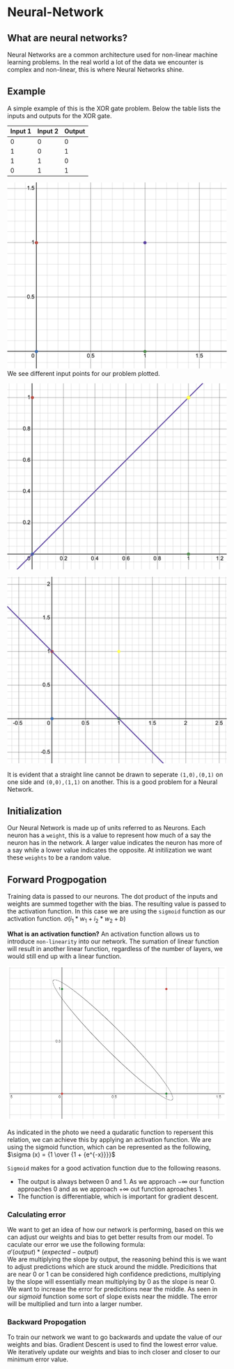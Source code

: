 # Neural-Network

## What are neural networks?

Neural Networks are a common architecture used for non-linear machine learning problems. In the real world a lot of the data we encounter is complex and non-linear, this is where Neural Networks shine.

## Example

A simple example of this is the XOR gate problem. Below the table lists the inputs and outputs for the XOR gate.

| Input 1 | Input 2 | Output |
| ------- | ------- | ------ |
| 0       | 0       | 0      |
| 1       | 0       | 1      |
| 1       | 1       | 0      |
| 0       | 1       | 1      |

![XOR inputs plotted](/images/xorPlot.png)
We see different input points for our problem plotted.

![Not Linearly seperatable 1](/images/notL1.png)

![Not Linearly seperatable 2](/images/notL2.png)

It is evident that a straight line cannot be drawn to seperate `(1,0),(0,1)` on one side and `(0,0),(1,1)` on another. This is a good problem for a Neural Network.

## Initialization

Our Neural Network is made up of units referred to as Neurons. Each neuron has a `weight`, this is a value to represent how much of a say the neuron has in the network. A larger value indicates the neuron has more of a say while a lower value indicates the opposite. At initilization we want these `weights` to be a random value.

## Forward Progpogation

Training data is passed to our neurons. The dot product of the inputs and weights are summed together with the bias. The resulting value is passed to the activation function. In this case we are using the `sigmoid` function as our activation function.
$\sigma ({i_1} * {w_1} + {i_2} * {w_2} + b)$ <br />

**What is an activation function?**
An activation function allows us to introduce `non-linearity` into our network. The sumation of linear function will result in another linear function, regardless of the number of layers, we would still end up with a linear function.

![Boundary](/images/boundary.png)

As indicated in the photo we need a qudaratic function to repersent this relation, we can achieve this by applying an activation function. We are using the sigmoid function,
which can be represented as the following, <br /> $\sigma (x) = {1 \over {1 + {e^{-x}}}}$

`Sigmoid` makes for a good activation function due to the following reasons.

- The output is always between 0 and 1. As we approach $-\infty$ our function approaches 0 and as we approach $+\infty$ out function aproaches 1.
- The function is differentiable, which is important for gradient descent.

### Calculating error

We want to get an idea of how our network is performing, based on this we can adjust our weights and bias to get better results from our model. To caculate our error we use the following formula: <br /> $\sigma′(output) * (expected - output)$ <br />
We are multiplying the slope by output, the reasoning behind this is we want to adjust predictions which are stuck around the middle. Predicitions that are near 0 or 1 can be considered high confidence predictions, multiplying by the slope will essentially mean multiplying by 0 as the slope is near 0. We want to increase the error for predicitions near the middle. As seen in our $sigmoid$ function some sort of slope exists near the middle. The error will be multiplied and turn into a larger number.

### Backward Propogation

To train our network we want to go backwards and update the value of our weights and bias. Gradient Descent is used to find the lowest error value. We iteratively update our weights and bias to inch closer and closer to our minimum error value.



